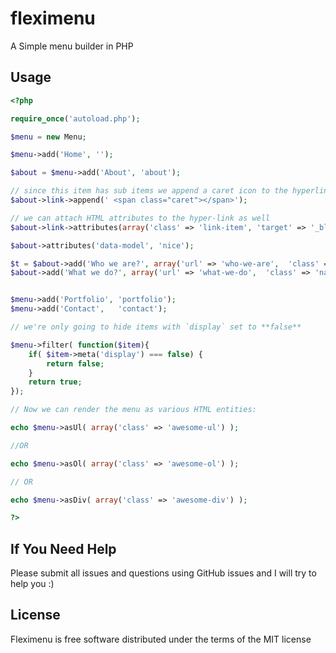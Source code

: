 fleximenu
=========

A Simple menu builder in PHP


## Usage


```php
<?php

require_once('autoload.php');

$menu = new Menu;

$menu->add('Home', '');

$about = $menu->add('About', 'about');

// since this item has sub items we append a caret icon to the hyperlink text
$about->link->append(' <span class="caret"></span>');

// we can attach HTML attributes to the hyper-link as well
$about->link->attributes(array('class' => 'link-item', 'target' => '_blank'));

$about->attributes('data-model', 'nice');

$t = $about->add('Who we are?', array('url' => 'who-we-are',  'class' => 'navbar-item whoweare'));
$about->add('What we do?', array('url' => 'what-we-do',  'class' => 'navbar-item whatwedo'));


$menu->add('Portfolio', 'portfolio');
$menu->add('Contact',   'contact');

// we're only going to hide items with `display` set to **false**

$menu->filter( function($item){
	if( $item->meta('display') === false) {
		return false;
	}
	return true;
});

// Now we can render the menu as various HTML entities:

echo $menu->asUl( array('class' => 'awesome-ul') );

//OR

echo $menu->asOl( array('class' => 'awesome-ol') );

// OR

echo $menu->asDiv( array('class' => 'awesome-div') );

?>
```

## If You Need Help
Please submit all issues and questions using GitHub issues and I will try to help you :)

## License
Fleximenu is free software distributed under the terms of the MIT license

